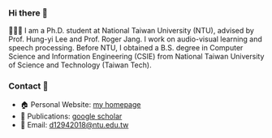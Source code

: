 ### Hi there 👋 
👨🏼‍💻 I am a Ph.D. student at National Taiwan University (NTU), advised by Prof. Hung-yi Lee and Prof. Roger Jang. I work on audio-visual learning and speech processing. Before NTU, I obtained a B.S. degree in Computer Science and Information Engineering (CSIE) from National Taiwan University of Science and Technology (Taiwan Tech).

### Contact 👋
- 🏠 Personal Website: [my homepage](https://xjchen.tech)
- 📖 Publications: [google scholar](https://scholar.google.com/citations?user=ZDVOXd4AAAAJ&hl=en)
- 📩 Email: [d12942018@ntu.edu.tw](d12942018@ntu.edu.tw)
